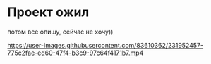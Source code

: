 # Проект ожил
потом все опишу, сейчас не хочу))

https://user-images.githubusercontent.com/83610362/231952457-775c2fae-ed60-47f4-b3c9-97c64f4171b7.mp4

